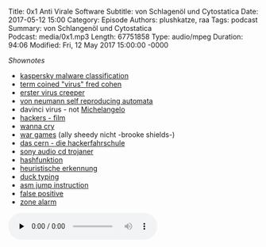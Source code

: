 Title: 0x1 Anti Virale Software
Subtitle: von Schlagenöl und Cytostatica
Date: 2017-05-12 15:00
Category: Episode
Authors: plushkatze, raa 
Tags: podcast 
Summary: von Schlangenöl und Cytostatica  
Podcast: media/0x1.mp3
Length: 67751858
Type: audio/mpeg
Duration: 94:06
Modified: Fri, 12 May 2017 15:00:00 -0000

*Shownotes*

* [kaspersky malware classification](https://www.kaspersky.com/resource-center/threats/malware-classifications)
* [term coined "virus" fred cohen](https://en.wikipedia.org/wiki/Fred_Cohen)
* [erster virus creeper](https://en.wikipedia.org/wiki/Creeper_(program))
* [von neumann self reproducing automata](http://cba.mit.edu/events/03.11.ASE/docs/VonNeumann.pdf)
* davinci virus - not  [Michelangelo](https://en.wikipedia.org/wiki/Michelangelo_(computer_virus))
* [hackers - film](http://www.imdb.com/title/tt0113243/)
* [wanna cry](https://en.wikipedia.org/wiki/WannaCry_ransomware_attack)
* [war games](http://www.imdb.com/title/tt0086567/) (ally sheedy nicht -brooke shields-)
* [das cern - die hackerfahrschule](https://home.cern/)
* [sony audio cd trojaner](https://en.wikipedia.org/wiki/Sony_BMG_copy_protection_rootkit_scandal)
* [hashfunktion](https://en.wikipedia.org/wiki/Hash_function)
* [heuristische erkennung](https://de.wikipedia.org/wiki/Antivirenprogramm#Heuristik)
* [duck typing](https://en.wikipedia.org/wiki/Duck_typing)
* [asm jump instruction](https://en.wikipedia.org/wiki/JMP_(x86_instruction))
* [false positive](https://en.wikipedia.org/wiki/False_positives_and_false_negatives)
* [zone alarm](https://en.wikipedia.org/wiki/ZoneAlarm)

<audio preload="none" controls="enabled"><source type="audio/mp3" src="https://shw.rickmer.org/media/0x1.mp3"></audio>
